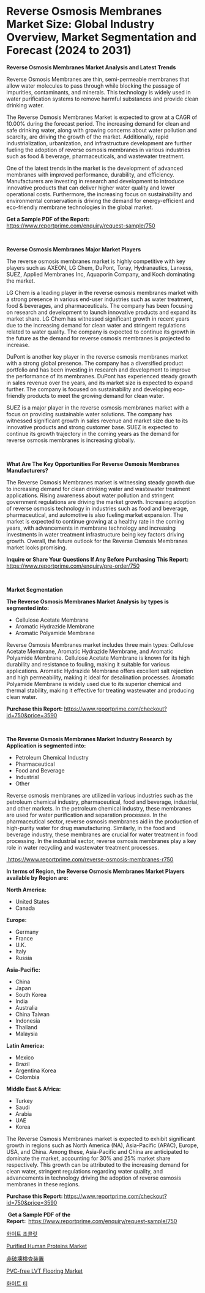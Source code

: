 <p><h1>Reverse Osmosis Membranes Market Size: Global Industry Overview, Market Segmentation and Forecast (2024 to 2031)</h1></p><p><strong>Reverse Osmosis Membranes Market Analysis and Latest Trends</strong></p>
<p><p>Reverse Osmosis Membranes are thin, semi-permeable membranes that allow water molecules to pass through while blocking the passage of impurities, contaminants, and minerals. This technology is widely used in water purification systems to remove harmful substances and provide clean drinking water.</p><p>The Reverse Osmosis Membranes Market is expected to grow at a CAGR of 10.00% during the forecast period. The increasing demand for clean and safe drinking water, along with growing concerns about water pollution and scarcity, are driving the growth of the market. Additionally, rapid industrialization, urbanization, and infrastructure development are further fueling the adoption of reverse osmosis membranes in various industries such as food & beverage, pharmaceuticals, and wastewater treatment.</p><p>One of the latest trends in the market is the development of advanced membranes with improved performance, durability, and efficiency. Manufacturers are investing in research and development to introduce innovative products that can deliver higher water quality and lower operational costs. Furthermore, the increasing focus on sustainability and environmental conservation is driving the demand for energy-efficient and eco-friendly membrane technologies in the global market.</p></p>
<p><strong>Get a Sample PDF of the Report:&nbsp;</strong> <a href="https://www.reportprime.com/enquiry/request-sample/750">https://www.reportprime.com/enquiry/request-sample/750</a></p>
<p>&nbsp;</p>
<p><strong>Reverse Osmosis Membranes Major Market Players</strong></p>
<p><p>The reverse osmosis membranes market is highly competitive with key players such as AXEON, LG Chem, DuPont, Toray, Hydranautics, Lanxess, SUEZ, Applied Membranes Inc, Aquaporin Company, and Koch dominating the market.</p><p>LG Chem is a leading player in the reverse osmosis membranes market with a strong presence in various end-user industries such as water treatment, food & beverages, and pharmaceuticals. The company has been focusing on research and development to launch innovative products and expand its market share. LG Chem has witnessed significant growth in recent years due to the increasing demand for clean water and stringent regulations related to water quality. The company is expected to continue its growth in the future as the demand for reverse osmosis membranes is projected to increase.</p><p>DuPont is another key player in the reverse osmosis membranes market with a strong global presence. The company has a diversified product portfolio and has been investing in research and development to improve the performance of its membranes. DuPont has experienced steady growth in sales revenue over the years, and its market size is expected to expand further. The company is focused on sustainability and developing eco-friendly products to meet the growing demand for clean water.</p><p>SUEZ is a major player in the reverse osmosis membranes market with a focus on providing sustainable water solutions. The company has witnessed significant growth in sales revenue and market size due to its innovative products and strong customer base. SUEZ is expected to continue its growth trajectory in the coming years as the demand for reverse osmosis membranes is increasing globally.</p></p>
<p>&nbsp;</p>
<p><strong>What Are The Key Opportunities For Reverse Osmosis Membranes Manufacturers?</strong></p>
<p><p>The Reverse Osmosis Membranes market is witnessing steady growth due to increasing demand for clean drinking water and wastewater treatment applications. Rising awareness about water pollution and stringent government regulations are driving the market growth. Increasing adoption of reverse osmosis technology in industries such as food and beverage, pharmaceutical, and automotive is also fueling market expansion. The market is expected to continue growing at a healthy rate in the coming years, with advancements in membrane technology and increasing investments in water treatment infrastructure being key factors driving growth. Overall, the future outlook for the Reverse Osmosis Membranes market looks promising.</p></p>
<p><strong>Inquire or Share Your Questions If Any Before Purchasing This Report:</strong> <a href="https://www.reportprime.com/enquiry/pre-order/750">https://www.reportprime.com/enquiry/pre-order/750</a></p>
<p>&nbsp;</p>
<p><strong>Market Segmentation</strong></p>
<p><strong>The Reverse Osmosis Membranes Market Analysis by types is segmented into:</strong></p>
<p><ul><li>Cellulose Acetate Membrane</li><li>Aromatic Hydrazide Membrane</li><li>Aromatic Polyamide Membrane</li></ul></p>
<p><p>Reverse Osmosis Membranes market includes three main types: Cellulose Acetate Membrane, Aromatic Hydrazide Membrane, and Aromatic Polyamide Membrane. Cellulose Acetate Membrane is known for its high durability and resistance to fouling, making it suitable for various applications. Aromatic Hydrazide Membrane offers excellent salt rejection and high permeability, making it ideal for desalination processes. Aromatic Polyamide Membrane is widely used due to its superior chemical and thermal stability, making it effective for treating wastewater and producing clean water.</p></p>
<p><strong>Purchase this Report:&nbsp;</strong><a href="https://www.reportprime.com/checkout?id=750&price=3590">https://www.reportprime.com/checkout?id=750&price=3590</a></p>
<p>&nbsp;</p>
<p><strong>The Reverse Osmosis Membranes Market Industry Research by Application is segmented into:</strong></p>
<p><ul><li>Petroleum Chemical Industry</li><li>Pharmaceutical</li><li>Food and Beverage</li><li>Industrial</li><li>Other</li></ul></p>
<p><p>Reverse osmosis membranes are utilized in various industries such as the petroleum chemical industry, pharmaceutical, food and beverage, industrial, and other markets. In the petroleum chemical industry, these membranes are used for water purification and separation processes. In the pharmaceutical sector, reverse osmosis membranes aid in the production of high-purity water for drug manufacturing. Similarly, in the food and beverage industry, these membranes are crucial for water treatment in food processing. In the industrial sector, reverse osmosis membranes play a key role in water recycling and wastewater treatment processes.</p></p>
<p><a href="https://www.reportprime.com/reverse-osmosis-membranes-r750">&nbsp;https://www.reportprime.com/reverse-osmosis-membranes-r750</a></p>
<p><strong>In terms of Region, the Reverse Osmosis Membranes Market Players available by Region are:</strong></p>
<p>
    <p> <strong> North America: </strong>
        <ul>
            <li>United States</li>
            <li>Canada</li>
        </ul>
        </p> 
    <p> <strong> Europe: </strong>
        <ul>
            <li>Germany</li>
            <li>France</li>
            <li>U.K.</li>
            <li>Italy</li>
            <li>Russia</li>
        </ul>
        </p> 
    <p> <strong> Asia-Pacific: </strong>
        <ul>
            <li>China</li>
            <li>Japan</li>
            <li>South Korea</li>
            <li>India</li>
            <li>Australia</li>
            <li>China Taiwan</li>
            <li>Indonesia</li>
            <li>Thailand</li>
            <li>Malaysia</li>
        </ul>
        </p> 
    <p> <strong> Latin America: </strong>
        <ul>
            <li>Mexico</li>
            <li>Brazil</li>
            <li>Argentina Korea</li>
            <li>Colombia</li>
        </ul>
        </p> 
    <p> <strong> Middle East & Africa: </strong>
        <ul>
            <li>Turkey</li>
            <li>Saudi</li>
            <li>Arabia</li>
            <li>UAE</li>
            <li>Korea</li>
        </ul>
    </p>
    </p>
<p><p>The Reverse Osmosis Membranes market is expected to exhibit significant growth in regions such as North America (NA), Asia-Pacific (APAC), Europe, USA, and China. Among these, Asia-Pacific and China are anticipated to dominate the market, accounting for 30% and 25% market share respectively. This growth can be attributed to the increasing demand for clean water, stringent regulations regarding water quality, and advancements in technology driving the adoption of reverse osmosis membranes in these regions.</p></p>
<p><strong>Purchase this Report: </strong><a href="https://www.reportprime.com/checkout?id=750&price=3590">https://www.reportprime.com/checkout?id=750&price=3590</a></p>
<p>&nbsp;<strong>Get a Sample PDF of the Report:&nbsp;&nbsp;</strong><a href="https://www.reportprime.com/enquiry/request-sample/750">https://www.reportprime.com/enquiry/request-sample/750</a></p>
<p><strong></strong></p>
<p><p><a href="https://medium.com/@delaneywill28/%ED%99%94%EC%9D%B4%ED%8A%B8-%EC%B4%88%EC%BD%9C%EB%A6%BF-%EC%8B%9C%EC%9E%A5-%EA%B7%9C%EB%AA%A8-%EC%A0%90%EC%9C%A0%EC%9C%A8-%EB%B0%8F-%ED%8A%B8%EB%A0%8C%EB%93%9C-%EB%B6%84%EC%84%9D-%EB%B3%B4%EA%B3%A0%EC%84%9C-%EC%A0%9C%ED%92%88%EB%B3%84-%EC%A0%84%ED%86%B5%EC%A0%81%EC%9D%B8-%ED%99%94%EC%9D%B4%ED%8A%B8-%EC%B4%88%EC%BD%9C%EB%A6%BF-%EC%9C%A0%EA%B8%B0%EB%86%8D-%ED%99%94%EC%9D%B4%ED%8A%B8-%EC%B4%88%EC%BD%9C%EB%A6%BF-%EB%B0%8F-%EC%84%B8%EA%B7%B8%EB%A8%BC%ED%8A%B8-%EC%98%88%EC%B8%A1-2024%EB%85%84-2031%EB%85%84-54b73026529b">화이트 초콜릿</a></p><p><a href="https://github.com/RickHolmes3/Market-Research-Report-List-5/blob/main/purified-human-proteins-market.md">Purified Human Proteins Market</a></p><p><a href="https://medium.com/@fosterfahey38/ndt%E6%A9%9F%E5%99%A8%E5%B8%82%E5%A0%B4-2024%E5%B9%B4%E3%81%8B%E3%82%892031%E5%B9%B4%E3%81%BE%E3%81%A7%E3%81%AE%E3%82%B0%E3%83%AD%E3%83%BC%E3%83%90%E3%83%AB%E3%81%8A%E3%82%88%E3%81%B3%E5%9C%B0%E5%9F%9F%E5%88%A5%E5%88%86%E6%9E%90-7fa1c28b4a81">非破壊検査装置</a></p><p><a href="https://github.com/Krish2023na/Market-Research-Report-List-5/blob/main/pvc-free-lvt-flooring-market.md">PVC-free LVT Flooring Market</a></p><p><a href="https://medium.com/@delaneywill28/%ED%99%94%EC%9D%B4%ED%8A%B8-%ED%8B%B0-%EC%8B%9C%EC%9E%A5-%EC%98%88%EC%B8%A1-%EC%8B%9C%EC%9E%A5-%EB%8F%99%ED%96%A5-%EB%B0%8F-%EC%98%81%ED%96%A5-%EB%B6%84%EC%84%9D-2024-2031-8de405aa3ed8">화이트 티</a></p></p>